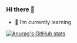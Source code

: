 ### Hi there 👋

- 🌱 I’m currently learning 

[![Anurag's GitHub stats](https://github-readme-stats.vercel.app/api?username=r-rryeong&show_icons=true&radical)](https://github.com/anuraghazra/github-readme-stats)
